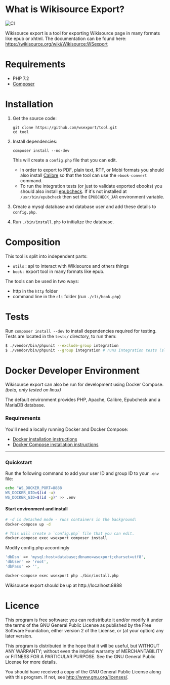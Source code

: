 What is Wikisource Export?
==========================

![CI](https://github.com/wsexport/tool/workflows/CI/badge.svg)

Wikisource export is a tool for exporting Wikisource page in many formats like
epub or xhtml. The documentation can be found here:
https://wikisource.org/wiki/Wikisource:WSexport

Requirements
============
* PHP 7.2
* [Composer](http://getcomposer.org/)

Installation
============

1. Get the source code:

       git clone https://github.com/wsexport/tool.git
       cd tool

2. Install dependencies:

       composer install --no-dev

   This will create a `config.php` file that you can edit.

   * In order to export to PDF, plain text, RTF, or Mobi formats
     you should also install [Calibre](https://calibre-ebook.com)
     so that the tool can use the `ebook-convert` command.
   * To run the integration tests (or just to validate exported ebooks)
     you should also install
     [epubcheck](https://github.com/w3c/epubcheck).
     If it's not installed at `/usr/bin/epubcheck` then
     set the `EPUBCHECK_JAR` environment variable.

3. Create a mysql database and database user
   and add these details to `config.php`.

4. Run `./bin/install.php` to initialize the database.

Composition
===========

This tool is split into independent parts:
* `utils` : api to interact with Wikisource and others things
* `book` : export tool in many formats like epub.

The tools can be used in two ways:
* http in the `http` folder
* command line in the `cli` folder (run `./cli/book.php`)


Tests
=====

Run `composer install --dev` to install dependencies required for testing.
Tests are located in the `tests/` directory, to run them:

```bash
$ ./vendor/bin/phpunit --exclude-group integration
$ ./vendor/bin/phpunit --group integration # runs integration tests (slow)
```


Docker Developer Environment
============================

Wikisource export can also be run for development using Docker Compose. _(beta, only tested on linux)_

The default environment provides PHP, Apache, Calibre, Epubcheck and a MariaDB database.

### Requirements

You'll need a locally running Docker and Docker Compose:

  - [Docker installation instructions][docker-install]
  - [Docker Compose installation instructions][docker-compose]

[docker-install]: https://docs.docker.com/install/
[docker-compose]: https://docs.docker.com/compose/install/

---

### Quickstart

Run the following command to add your user ID and group ID to your `.env` file:

```bash
echo "WS_DOCKER_PORT=8888
WS_DOCKER_UID=$(id -u)
WS_DOCKER_GID=$(id -g)" >> .env
```

#### Start environment and install

```bash
# -d is detached mode - runs containers in the background:
docker-compose up -d
```

```bash
# This will create a `config.php` file that you can edit.
docker-compose exec wsexport composer install
```

Modify config.php accordingly
```php
'dbDsn' => 'mysql:host=database;dbname=wsexport;charset=utf8',
'dbUser' => 'root',
'dbPass' => '',
  ```

```bash
docker-compose exec wsexport php ./bin/install.php
```

Wikisource export should be up at http://localhost:8888


Licence
=======

This program is free software: you can redistribute it and/or modify it under
the terms of the GNU General Public License as published by the Free Software
Foundation, either version 2 of the License, or (at your option) any later
version.

This program is distributed in the hope that it will be useful, but WITHOUT ANY
WARRANTY; without even the implied warranty of MERCHANTABILITY or FITNESS FOR A
PARTICULAR PURPOSE.  See the GNU General Public License for more details.

You should have received a copy of the GNU General Public License along with
this program. If not, see <http://www.gnu.org/licenses/>.
